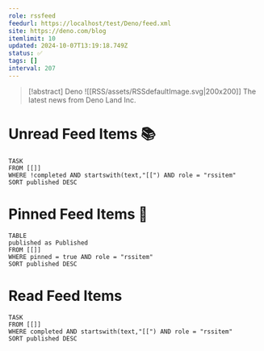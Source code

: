 ```yaml
---
role: rssfeed
feedurl: https://localhost/test/Deno/feed.xml
site: https://deno.com/blog
itemlimit: 10
updated: 2024-10-07T13:19:18.749Z
status: ✅
tags: []
interval: 207
---
```

> [!abstract] Deno
> <span class="rss-image">![[RSS/assets/RSSdefaultImage.svg|200x200]]</span> The latest news from Deno Land Inc.

# Unread Feed Items 📚
~~~dataview
TASK
FROM [[]]
WHERE !completed AND startswith(text,"[[") AND role = "rssitem"
SORT published DESC
~~~

# Pinned Feed Items 📍
~~~dataview
TABLE
published as Published
FROM [[]]
WHERE pinned = true AND role = "rssitem"
SORT published DESC
~~~

# Read Feed Items
~~~dataview
TASK
FROM [[]]
WHERE completed AND startswith(text,"[[") AND role = "rssitem"
SORT published DESC
~~~